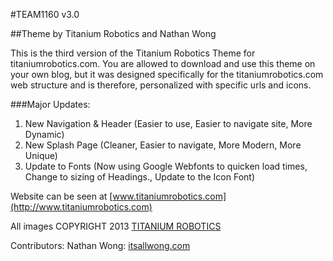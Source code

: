 #TEAM1160 v3.0

##Theme by Titanium Robotics and Nathan Wong

This is the third version of the Titanium Robotics Theme for titaniumrobotics.com.  You are allowed to download and use this theme on your own blog, but it was designed specifically for the titaniumrobotics.com web structure and is therefore, personalized with specific urls and icons.

###Major Updates:

1. New Navigation & Header (Easier to use, Easier to navigate site, More Dynamic)
2. New Splash Page (Cleaner, Easier to navigate, More Modern, More Unique)
3. Update to Fonts (Now using Google Webfonts to quicken load times, Change to sizing of Headings., Update to the Icon Font)

Website can be seen at [www.titaniumrobotics.com](http://www.titaniumrobotics.com)

All images COPYRIGHT 2013 [TITANIUM ROBOTICS](http://www.titaniumrobotics.com)

Contributors:
Nathan Wong: [itsallwong.com](http://itsallwong.com)